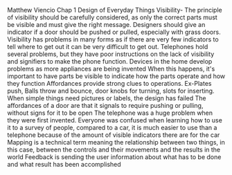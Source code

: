 Matthew Viencio Chap 1 Design of Everyday Things Visibility- The principle of visibility should be carefully considered, as only the correct parts must be visible and must give the right message. Designers should give an indicator if a door should be pushed or pulled, especially with grass doors. Visibility has problems in many forms as if there are very few indicators to tell where to get out it can be very difficult to get out. Telephones hold several problems, but they have poor instructions on the lack of visibility and signifiers to make the phone function. Devices in the home develop problems as more appliances are being invented When this happens, it's important to have parts be visible to indicate how the parts operate and how they function Affordances provide strong clues to operations. Ex-Plates push, Balls throw and bounce, door knobs for turning, slots for inserting. When simple things need pictures or labels, the design has failed The affordances of a door are that it signals to require pushing or pulling, without signs for it to be open The telephone was a huge problem when they were first invented. Everyone was confused when learning how to use it to a survey of people, compared to a car, it is much easier to use than a telephone because of the amount of visible indicators there are for the car Mapping is a technical term meaning the relationship between two things, in this case, between the controls and their movements and the results in the world Feedback is sending the user information about what has to be done and what result has been accomplished

